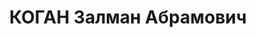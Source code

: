 ---
title: КОГАН Залман Абрамович
description: "Род. в 1905, Украина, еврей, член ВКП(б). Секр. ОК ВЛКСМ Зап. обл. \n\
  \  Арестован 07.07.1937. Обв. по ст. 58-8, 11. Приговор: ВК ВС СССР, 22.11.1937\
  \ – ВМН. Расстрелян 22.11.1937"
---